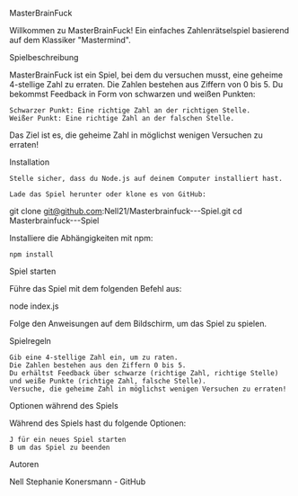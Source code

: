 MasterBrainFuck

Willkommen zu MasterBrainFuck! Ein einfaches Zahlenrätselspiel basierend auf dem Klassiker "Mastermind".

Spielbeschreibung

MasterBrainFuck ist ein Spiel, bei dem du versuchen musst, eine geheime 4-stellige Zahl zu erraten. Die Zahlen bestehen aus Ziffern von 0 bis 5. Du bekommst Feedback in Form von schwarzen und weißen Punkten:

    Schwarzer Punkt: Eine richtige Zahl an der richtigen Stelle.
    Weißer Punkt: Eine richtige Zahl an der falschen Stelle.

Das Ziel ist es, die geheime Zahl in möglichst wenigen Versuchen zu erraten!

Installation

    Stelle sicher, dass du Node.js auf deinem Computer installiert hast.

    Lade das Spiel herunter oder klone es von GitHub:

git clone git@github.com:Nell21/Masterbrainfuck---Spiel.git
cd Masterbrainfuck---Spiel

Installiere die Abhängigkeiten mit npm:

    npm install

Spiel starten

Führe das Spiel mit dem folgenden Befehl aus:

node index.js

Folge den Anweisungen auf dem Bildschirm, um das Spiel zu spielen.

Spielregeln

    Gib eine 4-stellige Zahl ein, um zu raten.
    Die Zahlen bestehen aus den Ziffern 0 bis 5.
    Du erhältst Feedback über schwarze (richtige Zahl, richtige Stelle) und weiße Punkte (richtige Zahl, falsche Stelle).
    Versuche, die geheime Zahl in möglichst wenigen Versuchen zu erraten!

Optionen während des Spiels

Während des Spiels hast du folgende Optionen:

    J für ein neues Spiel starten
    B um das Spiel zu beenden

Autoren

Nell Stephanie Konersmann - GitHub
